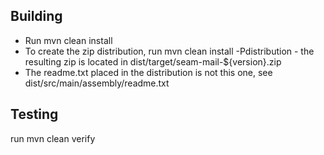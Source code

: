 Building
--------

* Run mvn clean install
* To create the zip distribution, run mvn clean install -Pdistribution - the resulting zip is located in dist/target/seam-mail-${version}.zip 
* The readme.txt placed in the distribution is not this one, see dist/src/main/assembly/readme.txt

Testing
--------
run mvn clean verify